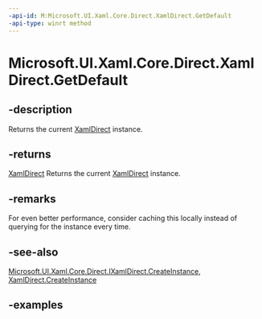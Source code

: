 ```yaml
---
-api-id: M:Microsoft.UI.Xaml.Core.Direct.XamlDirect.GetDefault
-api-type: winrt method
---
```

<!-- Method syntax.
public IXamlDirect XamlDirect.GetDefault()
-->

# Microsoft.UI.Xaml.Core.Direct.XamlDirect.GetDefault

## -description

Returns the current [XamlDirect](xamldirect.md) instance.

## -returns

[XamlDirect](xamldirect.md)
Returns the current [XamlDirect](xamldirect.md) instance.

## -remarks

For even better performance, consider caching this locally instead of querying for the instance every time.

## -see-also

[Microsoft.UI.Xaml.Core.Direct.IXamlDirect.CreateInstance](ixamldirect_createinstance_1778638798.md), [XamlDirect.CreateInstance](/uwp/api/windows.ui.xaml.core.direct.xamldirect.createinstance)

## -examples
